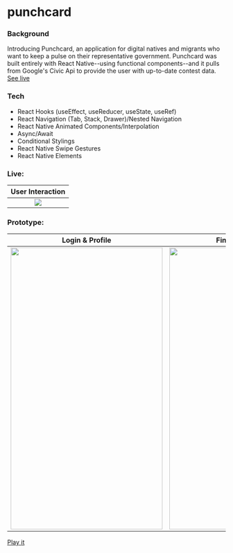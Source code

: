 # punchcard

### Background
Introducing Punchcard, an application for digital natives and migrants who want to keep a pulse on their representative government. Punchcard was built entirely with React Native--using functional components--and it pulls from Google's Civic Api to provide the user with up-to-date contest data. [See live](https://exp.host/@codexguajil/punchcard)

### Tech
- React Hooks (useEffect, useReducer, useState, useRef)  
- React Navigation (Tab, Stack, Drawer)/Nested Navigation  
- React Native Animated Components/Interpolation  
- Async/Await  
- Conditional Stylings  
- React Native Swipe Gestures  
- React Native Elements

### Live: 
| User Interaction |
|------------|
| <div align="center"><img src="https://user-images.githubusercontent.com/20582868/82388866-423a0e80-9a00-11ea-8fc8-e280160f6098.gif" /></div> |

### Prototype:

| Login & Profile      | Finding Elections      |
|------------|-------------|
| <img src="https://user-images.githubusercontent.com/20582868/82383817-36484f80-99f4-11ea-8e0d-955329e46a3d.gif" width="350" height="650" /> | <img src="https://user-images.githubusercontent.com/20582868/82383848-4829f280-99f4-11ea-88a5-d6a66b8f8c20.gif" width="350" height="650"/> |

<a align="center" href="https://projects.invisionapp.com/prototype/Voteminder-ck9vsdrd900lml901ld1x33rz">Play it</a>
